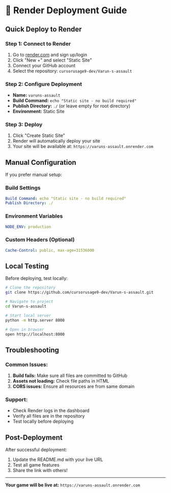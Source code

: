 # 🚀 Render Deployment Guide

## Quick Deploy to Render

### Step 1: Connect to Render
1. Go to [render.com](https://render.com) and sign up/login
2. Click "New +" and select "Static Site"
3. Connect your GitHub account
4. Select the repository: `cursorusage9-dev/Varun-s-assault`

### Step 2: Configure Deployment
- **Name:** `varuns-assault`
- **Build Command:** `echo "Static site - no build required"`
- **Publish Directory:** `./` (or leave empty for root directory)
- **Environment:** Static Site

### Step 3: Deploy
1. Click "Create Static Site"
2. Render will automatically deploy your site
3. Your site will be available at: `https://varuns-assault.onrender.com`

## Manual Configuration

If you prefer manual setup:

### Build Settings
```yaml
Build Command: echo "Static site - no build required"
Publish Directory: ./
```

### Environment Variables
```yaml
NODE_ENV: production
```

### Custom Headers (Optional)
```yaml
Cache-Control: public, max-age=31536000
```

## Local Testing

Before deploying, test locally:

```bash
# Clone the repository
git clone https://github.com/cursorusage9-dev/Varun-s-assault.git

# Navigate to project
cd Varun-s-assault

# Start local server
python -m http.server 8000

# Open in browser
open http://localhost:8000
```

## Troubleshooting

### Common Issues:
1. **Build fails:** Make sure all files are committed to GitHub
2. **Assets not loading:** Check file paths in HTML
3. **CORS issues:** Ensure all resources are from same domain

### Support:
- Check Render logs in the dashboard
- Verify all files are in the repository
- Test locally before deploying

## Post-Deployment

After successful deployment:
1. Update the README.md with your live URL
2. Test all game features
3. Share the link with others!

---

**Your game will be live at:** `https://varuns-assault.onrender.com`
